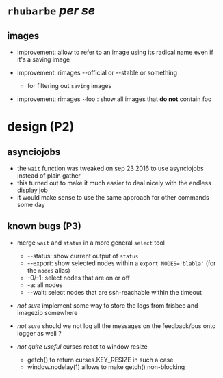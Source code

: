 # `rhubarbe` *per se*

## images

* improvement: allow to refer to an image using its radical name even if it's a saving image

* improvement: rimages --official or --stable or something
  * for filtering out `saving` images

* improvement: rimages ~foo : show all images that **do not** contain foo

# design (P2)

## asynciojobs

* the `wait` function was tweaked on sep 23 2016 to use asynciojobs instead of plain gather
* this turned out to make it much easier to deal nicely with the endless display job
* it would make sense to use the same approach for other commands some day

## known bugs (P3)

* merge `wait` and `status` in a more general `select` tool
  * --status: show current output of `status`
  * --export: show selected nodes within a `export NODES='blabla'` (for the `nodes` alias)
  * -0/-1: select nodes that are on or off
  * -a: all nodes
  * --wait: select nodes that are ssh-reachable within the timeout

* *not sure* implement some way to store the logs from frisbee and imagezip somewhere
* *not sure* should we not log all the messages on the feedback/bus onto logger as well ?
* *not quite useful* curses react to window resize
  * getch() to return curses.KEY_RESIZE in such a case
  * window.nodelay(1) allows to make getch() non-blocking

